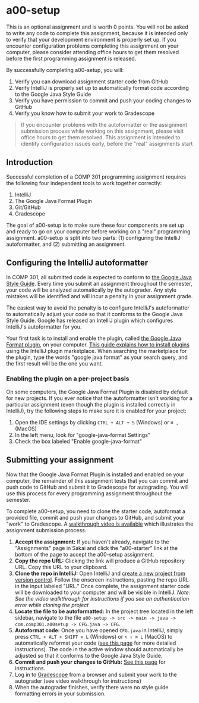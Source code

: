 # a00-setup

This is an optional assignment and is worth 0 points. You will not be asked to write any code to complete this assignment, because it is intended only to verify that your development environment is properly set up. If you encounter configuration problems completing this assignment on your computer, please consider attending office hours to get them resolved before the first programming assignment is released.

By successfully completing a00-setup, you will:
1. Verify you can download assignment starter code from GitHub
2. Verify IntelliJ is properly set up to automatically format code according to the Google Java Style Guide
3. Verify you have permission to commit and push your coding changes to GitHub
4. Verify you know how to submit your work to Gradescope

> If you encounter problems with the autoformatter or the assignment submission process while working on this assignment, please visit office hours to get them resolved. This assignment is intended to identify configuration issues early, before the "real" assignments start

## Introduction

Successful completion of a COMP 301 programming assignment requires the following four independent tools to work together correctly:
1. IntelliJ
2. The Google Java Format Plugin
3. Git/GitHub
4. Gradescope

The goal of a00-setup is to make sure these four components are set up and ready to go on your computer before working on a "real" programming assignment. a00-setup is split into two parts: (1) configuring the IntelliJ autoformatter, and (2) submitting an assignment.


## Configuring the IntelliJ autoformatter

In COMP 301, all submitted code is expected to conform to [the Google Java Style Guide](https://google.github.io/styleguide/javaguide.html). Every time you submit an assignment throughout the semester, your code will be analyzed automatically by the autograder. Any style mistakes will be identified and will incur a penalty in your assignment grade.

The easiest way to avoid the penalty is to configure IntelliJ's autoformatter to automatically adjust your code so that it conforms to the Google Java Style Guide. Google has released an IntelliJ plugin which configures IntelliJ's autoformatter for you.

Your first task is to install and enable the plugin, called [the Google Java Format plugin](https://plugins.jetbrains.com/plugin/8527-google-java-format), on your computer. [This guide explains how to install plugins](https://www.jetbrains.com/help/idea/managing-plugins.html#install_plugin_from_repo) using the IntelliJ plugin marketplace. When searching the marketplace for the plugin, type the words "google java format" as your search query, and the first result will be the one you want.

### Enabling the plugin on a per-project basis
On some computers, the Google Java Format Plugin is disabled by default for new projects. If you ever notice that the autoformatter isn't working for a particular assignment (even though the plugin is installed correctly in IntelliJ), try the following steps to make sure it is enabled for your project:
1. Open the IDE settings by clicking `CTRL + ALT + S` (Windows) or `⌘ ,` (MacOS)
2. In the left menu, look for "google-java-format Settings"
3. Check the box labeled "Enable google-java-format"


## Submitting your assignment

Now that the Google Java Format Plugin is installed and enabled on your computer, the remainder of this assignment tests that you can commit and push code to GitHub and submit it to Gradescope for autograding. You will use this process for every programming assignment throughout the semester.

To complete a00-setup, you need to clone the starter code, autoformat a provided file, commit and push your changes to GitHub, and submit your "work" to Gradescope. A [walkthrough video is available](https://youtu.be/KQ2v47r44NY) which illustrates the assignment submission process.

1. **Accept the assignment:** If you haven't already, navigate to the "Assignments" page in Sakai and click the "a00-starter" link at the bottom of the page to accept the a00-setup assignment.
2. **Copy the repo URL:** Clicking the link will produce a GitHub repository URL. Copy this URL to your clipboard.
3. **Clone the repo in IntelliJ:** Open IntelliJ and [create a new project from version control](https://www.jetbrains.com/help/idea/set-up-a-git-repository.html#clone-repo). Follow the onscreen instructions, pasting the repo URL in the input labeled "URL." Once complete, the assignment starter code will be downloaded to your computer and will be visible in IntelliJ. _Note: See the video walkthrough for instructions if you see an authentication error while cloning the project_
4. **Locate the file to be autoformatted:** In the project tree located in the left sidebar, navigate to the file `a00-setup -> src -> main -> java -> com.comp301.a00setup -> CFG.java -> CFG`.
5. **Autoformat code:** Once you have opened `CFG.java` in IntelliJ, simply press `CTRL + ALT + SHIFT + L` (Windows) or `⌥ ⇧ ⌘ L` (MacOS) to automatically reformat your code ([see this page](https://www.jetbrains.com/help/idea/reformat-and-rearrange-code.html) for more detailed instructions). The code in the active window should automatically be adjusted so that it conforms to the Google Java Style Guide.
6. **Commit and push your changes to GitHub:** [See this page](https://www.jetbrains.com/help/idea/commit-and-push-changes.html) for instructions.
7. Log in to [Gradescope](https://www.gradescope.com/) from a browser and submit your work to the autograder (see video walkthrough for instructions)
8. When the autograder finishes, verify there were no style guide formatting errors in your submission.